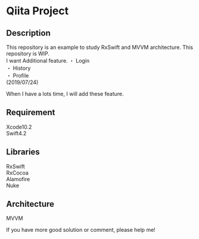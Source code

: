 Qiita Project
====

## Description
This repository is an example to study RxSwift and MVVM architecture.
This repository is WIP.</br>
I want Additional feature. 
・ Login</br>
・ History </br>
・ Profile </br>
(2019/07/24)

When I have a lots time, I will add these feature.

## Requirement
Xcode10.2</br>
Swift4.2</br>

## Libraries
RxSwift</br>
RxCocoa</br>
Alamofire</br>
Nuke

## Architecture
MVVM</br>

If you have more good solution or comment, please help me! 
